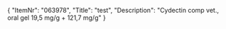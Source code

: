 {
  "ItemNr": "063978",
  "Title": "test",
  "Description": "Cydectin comp vet., oral gel 19,5 mg/g + 121,7 mg/g"
}